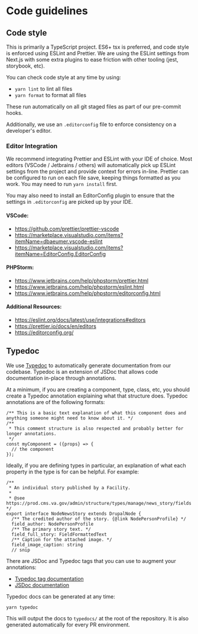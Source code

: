 # Code guidelines

## Code style

This is primarily a TypeScript project. ES6+ tsx is preferred, and code style is enforced using ESLint and Prettier.
We are using the ESLint settings from Next.js with some extra plugins to ease friction with other tooling (jest, storybook, etc).

You can check code style at any time by using:

- `yarn lint` to lint all files
- `yarn format` to format all files

These run automatically on all git staged files as part of our pre-commit hooks.

Additionally, we use an `.editorconfig` file to enforce consistency on a developer's editor.

### Editor Integration

We recommend integrating Prettier and ESLint with your IDE of choice. Most editors (VSCode / Jetbrains / others)
will automatically pick up ESLint settings from the project and provide context for errors in-line. Prettier can be
configured to run on each file save, keeping things formatted as you work. You may need to run `yarn install` first.

You may also need to install an EditorConfig plugin to ensure that the settings in `.editorconfig` are picked up by your IDE.

#### VSCode:

- https://github.com/prettier/prettier-vscode
- https://marketplace.visualstudio.com/items?itemName=dbaeumer.vscode-eslint
- https://marketplace.visualstudio.com/items?itemName=EditorConfig.EditorConfig

#### PHPStorm:

- https://www.jetbrains.com/help/phpstorm/prettier.html
- https://www.jetbrains.com/help/phpstorm/eslint.html
- https://www.jetbrains.com/help/phpstorm/editorconfig.html

#### Additional Resources:

- https://eslint.org/docs/latest/use/integrations#editors
- https://prettier.io/docs/en/editors
- https://editorconfig.org/

## Typedoc

We use [Typedoc](https://typedoc.org/) to automatically generate documentation from our codebase. Typedoc is an extension of JSDoc that allows code documentation in-place through annotations.

At a minimum, if you are creating a component, type, class, etc, you should create a Typedoc annotation explaining what that structure does. Typedoc annotations are of the following formats:

```
/** This is a basic text explanation of what this component does and anything someone might need to know about it. */
/**
 * This comment structure is also respected and probably better for longer annotations.
 */
const myComponent = ({props} => {
  // the component
});
```

Ideally, if you are defining types in particular, an explanation of what each property in the type is for can be helpful. For example:

```
/**
 * An individual story published by a Facility.
 *
 * @see https://prod.cms.va.gov/admin/structure/types/manage/news_story/fields */
export interface NodeNewsStory extends DrupalNode {
  /** The credited author of the story. {@link NodePersonProfile} */
  field_author: NodePersonProfile
  /** The primary story text. */
  field_full_story: FieldFormattedText
  /** Caption for the attached image. */
  field_image_caption: string
  // snip
```

There are JSDoc and Typedoc tags that you can use to augment your annotations:

- [Typedoc tag documentation](https://typedoc.org/guides/doccomments/)
- [JSDoc documentation](https://jsdoc.app/)

Typedoc docs can be generated at any time:

```
yarn typedoc
```

This will output the docs to `typedocs/` at the root of the repository. It is also
generated automatically for every PR environment.
